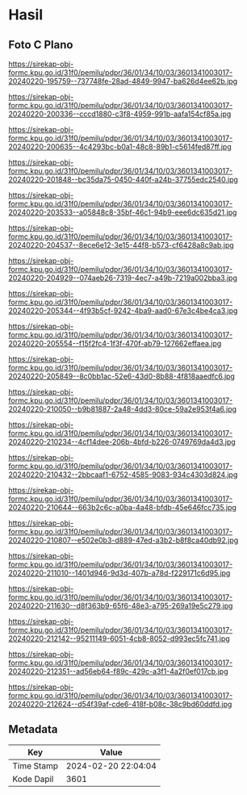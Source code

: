 # Hasil

## Foto C Plano

https://sirekap-obj-formc.kpu.go.id/31f0/pemilu/pdpr/36/01/34/10/03/3601341003017-20240220-195759--737748fe-28ad-4849-9947-ba626d4ee62b.jpg

https://sirekap-obj-formc.kpu.go.id/31f0/pemilu/pdpr/36/01/34/10/03/3601341003017-20240220-200336--cccd1880-c3f8-4959-991b-aafa154cf85a.jpg

https://sirekap-obj-formc.kpu.go.id/31f0/pemilu/pdpr/36/01/34/10/03/3601341003017-20240220-200635--4c4293bc-b0a1-48c8-89b1-c5614fed87ff.jpg

https://sirekap-obj-formc.kpu.go.id/31f0/pemilu/pdpr/36/01/34/10/03/3601341003017-20240220-201848--bc35da75-0450-440f-a24b-37755edc2540.jpg

https://sirekap-obj-formc.kpu.go.id/31f0/pemilu/pdpr/36/01/34/10/03/3601341003017-20240220-203533--a05848c8-35bf-46c1-94b9-eee6dc635d21.jpg

https://sirekap-obj-formc.kpu.go.id/31f0/pemilu/pdpr/36/01/34/10/03/3601341003017-20240220-204537--8ece6e12-3e15-44f8-b573-cf6428a8c9ab.jpg

https://sirekap-obj-formc.kpu.go.id/31f0/pemilu/pdpr/36/01/34/10/03/3601341003017-20240220-204929--074aeb26-7319-4ec7-a49b-7219a002bba3.jpg

https://sirekap-obj-formc.kpu.go.id/31f0/pemilu/pdpr/36/01/34/10/03/3601341003017-20240220-205344--4f93b5cf-9242-4ba9-aad0-67e3c4be4ca3.jpg

https://sirekap-obj-formc.kpu.go.id/31f0/pemilu/pdpr/36/01/34/10/03/3601341003017-20240220-205554--f15f2fc4-1f3f-470f-ab79-127662effaea.jpg

https://sirekap-obj-formc.kpu.go.id/31f0/pemilu/pdpr/36/01/34/10/03/3601341003017-20240220-205849--8c0bb1ac-52e6-43d0-8b88-4f818aaedfc6.jpg

https://sirekap-obj-formc.kpu.go.id/31f0/pemilu/pdpr/36/01/34/10/03/3601341003017-20240220-210050--b9b81887-2a48-4dd3-80ce-59a2e953f4a6.jpg

https://sirekap-obj-formc.kpu.go.id/31f0/pemilu/pdpr/36/01/34/10/03/3601341003017-20240220-210234--4cf14dee-206b-4bfd-b226-0749769da4d3.jpg

https://sirekap-obj-formc.kpu.go.id/31f0/pemilu/pdpr/36/01/34/10/03/3601341003017-20240220-210432--2bbcaaf1-6752-4585-9083-934c4303d824.jpg

https://sirekap-obj-formc.kpu.go.id/31f0/pemilu/pdpr/36/01/34/10/03/3601341003017-20240220-210644--663b2c6c-a0ba-4a48-bfdb-45e646fcc735.jpg

https://sirekap-obj-formc.kpu.go.id/31f0/pemilu/pdpr/36/01/34/10/03/3601341003017-20240220-210807--e502e0b3-d889-47ed-a3b2-b8f8ca40db92.jpg

https://sirekap-obj-formc.kpu.go.id/31f0/pemilu/pdpr/36/01/34/10/03/3601341003017-20240220-211010--1401d946-9d3d-407b-a78d-f229171c6d95.jpg

https://sirekap-obj-formc.kpu.go.id/31f0/pemilu/pdpr/36/01/34/10/03/3601341003017-20240220-211630--d8f363b9-65f6-48e3-a795-269a19e5c279.jpg

https://sirekap-obj-formc.kpu.go.id/31f0/pemilu/pdpr/36/01/34/10/03/3601341003017-20240220-212142--95211149-6051-4cb8-8052-d993ec5fc741.jpg

https://sirekap-obj-formc.kpu.go.id/31f0/pemilu/pdpr/36/01/34/10/03/3601341003017-20240220-212351--ad56eb64-f89c-429c-a3f1-4a2f0ef017cb.jpg

https://sirekap-obj-formc.kpu.go.id/31f0/pemilu/pdpr/36/01/34/10/03/3601341003017-20240220-212624--d54f39af-cde6-418f-b08c-38c9bd60ddfd.jpg


## Metadata

| Key        | Value               |
| ---------- | ------------------- |
| Time Stamp | 2024-02-20 22:04:04 |
| Kode Dapil | 3601                |



